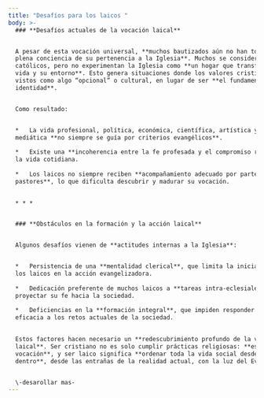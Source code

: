 ```yaml
---
title: "Desafíos para los laicos "
body: >-
  ### **Desafíos actuales de la vocación laical**


  A pesar de esta vocación universal, **muchos bautizados aún no han tomado
  plena conciencia de su pertenencia a la Iglesia**. Muchos se consideran
  católicos, pero no experimentan la Iglesia como **un hogar que transforma su
  vida y su entorno**. Esto genera situaciones donde los valores cristianos son
  vistos como algo “opcional” o cultural, en lugar de ser **el fundamento de su
  identidad**.


  Como resultado:


  *   La vida profesional, política, económica, científica, artística y
  mediática **no siempre se guía por criterios evangélicos**.
      
  *   Existe una **incoherencia entre la fe profesada y el compromiso real** en
  la vida cotidiana.
      
  *   Los laicos no siempre reciben **acompañamiento adecuado por parte de los
  pastores**, lo que dificulta descubrir y madurar su vocación.
      

  * * *


  ### **Obstáculos en la formación y la acción laical**


  Algunos desafíos vienen de **actitudes internas a la Iglesia**:


  *   Persistencia de una **mentalidad clerical**, que limita la iniciativa de
  los laicos en la acción evangelizadora.
      
  *   Dedicación preferente de muchos laicos a **tareas intra-eclesiales**, sin
  proyectar su fe hacia la sociedad.
      
  *   Deficiencias en la **formación integral**, que impiden responder con
  eficacia a los retos actuales de la sociedad.
      

  Estos factores hacen necesario un **redescubrimiento profundo de la vocación
  laical**. Ser cristiano no es solo cumplir prácticas religiosas: **es tener
  vocación**, y ser laico significa **ordenar toda la vida social desde
  dentro**, desde las entrañas de la realidad actual, con la luz del Evangelio.


  \-desarollar mas-
---
```

